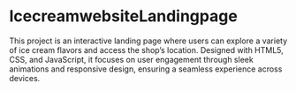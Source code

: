 # IcecreamwebsiteLandingpage
This project is an interactive landing page where users can explore a variety of ice cream flavors and access the shop’s location. Designed with HTML5, CSS, and JavaScript, it focuses on user engagement through sleek animations and responsive design, ensuring a seamless experience across devices.
